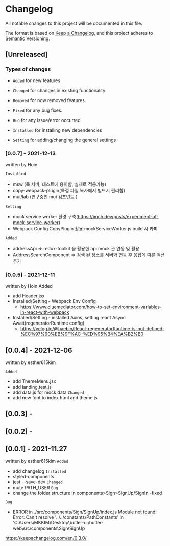 # Changelog

All notable changes to this project will be documented in this file.

The format is based on [Keep a Changelog](https://keepachangelog.com/en/1.0.0/),
and this project adheres to [Semantic Versioning](https://semver.org/spec/v2.0.0.html).

## [Unreleased]

### Types of changes

- `Added` for new features
- `Changed` for changes in existing functionality.
- `Removed` for now removed features.
- `Fixed` for any bug fixes.

- `Bug` for any issue/error occurred
- `Installed` for installing new dependencies
- `Setting` for adding/changing the general settings

### [0.0.7] - 2021-12-13
written by Hoin

`Installed`
 * msw (목 서버, 테스트에 용이함, 실제로 적용가능)                
 * copy-webpack-plugin(특정 파일 복사해서 빌드시 편리함)
 * mui/lab (연구중인 mui 컴포넌트 )

`Setting`
 * mock service worker 환경 구축(https://imch.dev/posts/experiment-of-mock-service-worker)
 * Webpack Config CopyPlugin 활용 mockServiceWorker.js build 시 카피

`Added`
 * addressApi => redux-toolkit 을 활용한 api mock 관 연동 및 활용
 * AddressSearchComponent => 검색 된 장소를 서버와 연동 후 응답에 따른 액션 추가


 
### [0.0.5] - 2021-12-11
 written by Hoin
 Added
 * add Header.jsx
 * Installed/Setting - Webpack Env Config
   * https://www.cluemediator.com/how-to-set-environment-variables-in-react-with-webpack
 * Installed/Setting - installed Axios, setting react Async Await(regeneratorRuntime config)
   * https://velog.io/@haebin/React-regeneratorRuntime-is-not-defined-%EC%97%90%EB%9F%AC-%ED%95%B4%EA%B2%B0

## [0.0.4] - 2021-12-06

written by esther615kim

`Added`

- add ThemeMenu.jsx
- add landing.test.js
- add data.js for mock data
  `Changed`
- add new font to index.html and theme.js

## [0.0.3] -

## [0.0.2] -

## [0.0.1] - 2021-11.27

written by esther615kim
`Added`

- add changelog
  `Installed`
- styled-components
- jest --save-dev
  `Changed`
- mute PATH_USER `Bug`
- change the folder structure in components>Sign>SignUp/SignIn -fixed

`Bug`

- ERROR in ./src/components/Sign/SignUp/index.js
  Module not found: Error: Can't resolve '../../constants/PathConstants' in 'C:\Users\MKKIM\Desktop\butler-ui\butler-web\src\components\Sign\SignUp

https://keepachangelog.com/en/0.3.0/
